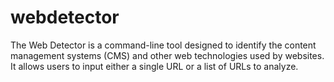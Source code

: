 # webdetector
The Web Detector is a command-line tool designed to identify the content management systems (CMS) and other web technologies used by websites. It allows users to input either a single URL or a list of URLs to analyze.
